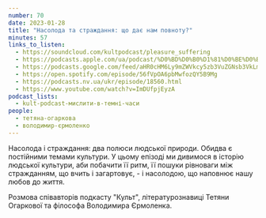 ```yaml
---
number: 70
date: 2023-01-28
title: "Насолода та страждання: що дає нам повноту?"
minutes: 57
links_to_listen:
  - https://soundcloud.com/kultpodcast/pleasure_suffering
  - https://podcasts.apple.com/ua/podcast/%D0%BD%D0%B0%D1%81%D0%BE%D0%BB%D0%BE%D0%B4%D0%B0-%D1%82%D0%B0-%D1%81%D1%82%D1%80%D0%B0%D0%B6%D0%B4%D0%B0%D0%BD%D0%BD%D1%8F-%D1%89%D0%BE-%D0%B4%D0%B0%D1%94-%D0%BD%D0%B0%D0%BC-%D0%BF%D0%BE%D0%B2%D0%BD%D0%BE%D1%82%D1%83/id1581339249?i=1000597053022
  - https://podcasts.google.com/feed/aHR0cHM6Ly9mZWVkcy5zb3VuZGNsb3VkLmNvbS91c2Vycy9zb3VuZGNsb3VkOnVzZXJzOjg5MjM3MjAyNy9zb3VuZHMucnNz/episode/dGFnOnNvdW5kY2xvdWQsMjAxMDp0cmFja3MvMTQzNDU5NzY3Mw?sa=X&ved=0CAUQkfYCahcKEwjA7Ine6p_9AhUAAAAAHQAAAAAQAQ
  - https://open.spotify.com/episode/56fVpOA6pbMwfozQY5B9Mg
  - https://podcasts.nv.ua/ukr/episode/18560.html
  - https://www.youtube.com/watch?v=ImDUfpjEyzA
podcast_lists:
  - kult-podcast-мислити-в-темні-часи
people:
  - тетяна-огаркова
  - володимир-єрмоленко
---
```


Насолода і страждання: два полюси людської природи. Обидва є постійними темами
культури. У цьому епізоді ми дивимося в історію людської культури, аби побачити
її ритм, її пошуки рівноваги між стражданням, що вчить і загартовує, - і
насолодою, що наповнює нашу любов до життя.

Розмова співавторів подкасту "Культ", літературознавиці Тетяни Огаркової та
філософа Володимира Єрмоленка.
